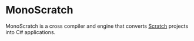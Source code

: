# MonoScratch

MonoScratch is a cross compiler and engine that converts [Scratch](https://scratch.mit.edu) projects into C# applications.
